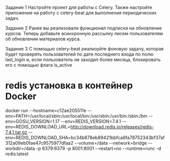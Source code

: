 Задание 1
Настройте проект для работы с Celery. Также настройте приложение на работу с celery-beat для выполнения периодических задач.

Задание 2
Ранее вы реализовали функционал подписки на обновление курсов. Теперь добавьте асинхронную рассылку писем пользователям об обновлении материалов курса.

Задание 3
С помощью celery-beat реализуйте фоновую задачу, которая будет проверять пользователей по дате последнего входа по полю 
last_login
 и, если пользователь не заходил более месяца, блокировать его с помощью флага 
is_active

# redis установка в контейнер Docker
docker run --hostname=c12ae205511e --env=PATH=/usr/local/sbin:/usr/local/bin:/usr/sbin:/usr/bin:/sbin:/bin --env=GOSU_VERSION=1.17 --env=REDIS_VERSION=7.4.1 --env=REDIS_DOWNLOAD_URL=http://download.redis.io/releases/redis-7.4.1.tar.gz --env=REDIS_DOWNLOAD_SHA=bc34b878eb89421bbfca6fa78752343bf37af312a09eb0fae47c9575977dfaa2 --volume=/data --network=bridge --workdir=/data -p 6379:6379 -p 8001:8001 --restart=no --runtime=runc -d redis:latest